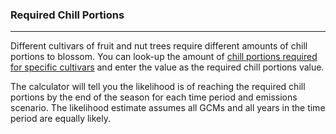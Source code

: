 ### Required Chill Portions

---

Different cultivars of fruit and nut trees require different amounts of chill portions to blossom. You can look-up the amount of <a href='https://fruitsandnuts.ucanr.edu/Weather_Services/chilling_accumulation_models/CropChillReq/' target='_blank' rel='noopener'>chill portions required for specific cultivars</a> and enter the value as the required chill portions value. 

The calculator will tell you the likelihood is of reaching the required chill portions by the end of the season for each time period and emissions scenario. The likelihood estimate assumes all GCMs and all years in the time period are equally likely.
